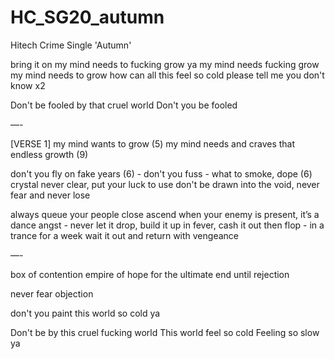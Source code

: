 # HC_SG20_autumn
Hitech Crime Single 'Autumn'

bring it on
my mind needs to fucking grow ya
my mind needs fucking grow 
my mind needs to grow
how can all this feel so cold
please tell me you don't know x2

Don't be fooled by that cruel world
Don't you be fooled

—-

[VERSE 1]
my mind wants to grow (5)
my mind needs and craves that endless growth (9)

don't you fly on fake years (6) -
don't you fuss - what to smoke, dope (6)
crystal never clear, put your luck to use 
don't be drawn into the void, never fear
and never lose

always queue your people close
ascend when your enemy is present, 
it’s a dance angst - never let it drop, build it up in fever, cash it out then flop - in a trance for a week
wait it out and return with vengeance

—-
 
box of contention empire of hope
for the ultimate end until rejection

never fear objection



don't you paint this world so cold ya






Don't be by this cruel fucking world
This world feel so cold
Feeling so slow ya
